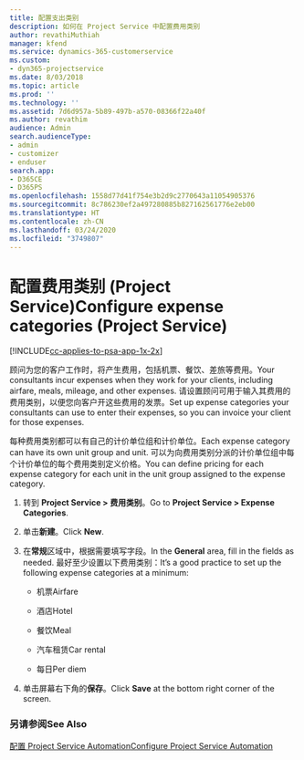 ```yaml
---
title: 配置支出类别
description: 如何在 Project Service 中配置费用类别
author: revathiMuthiah
manager: kfend
ms.service: dynamics-365-customerservice
ms.custom:
- dyn365-projectservice
ms.date: 8/03/2018
ms.topic: article
ms.prod: ''
ms.technology: ''
ms.assetid: 7d6d957a-5b89-497b-a570-08366f22a40f
ms.author: revathim
audience: Admin
search.audienceType:
- admin
- customizer
- enduser
search.app:
- D365CE
- D365PS
ms.openlocfilehash: 1558d77d41f754e3b2d9c2770643a11054905376
ms.sourcegitcommit: 8c786230ef2a497280885b827162561776e2eb00
ms.translationtype: HT
ms.contentlocale: zh-CN
ms.lasthandoff: 03/24/2020
ms.locfileid: "3749807"
---
```

# <a name="configure-expense-categories-project-service"></a><span data-ttu-id="175ee-103">配置费用类别 (Project Service)</span><span class="sxs-lookup"><span data-stu-id="175ee-103">Configure expense categories (Project Service)</span></span>

[!INCLUDE[cc-applies-to-psa-app-1x-2x](../includes/cc-applies-to-psa-app-1x-2x.md)]

<span data-ttu-id="175ee-104">顾问为您的客户工作时，将产生费用，包括机票、餐饮、差旅等费用。</span><span class="sxs-lookup"><span data-stu-id="175ee-104">Your consultants incur expenses when they work for your clients, including airfare, meals, mileage, and other expenses.</span></span> <span data-ttu-id="175ee-105">请设置顾问可用于输入其费用的费用类别，以便您向客户开这些费用的发票。</span><span class="sxs-lookup"><span data-stu-id="175ee-105">Set up expense categories your consultants can use to enter their expenses, so you can invoice your client for those expenses.</span></span>  
  
<span data-ttu-id="175ee-106">每种费用类别都可以有自己的计价单位组和计价单位。</span><span class="sxs-lookup"><span data-stu-id="175ee-106">Each expense category can have its own unit group and unit.</span></span> <span data-ttu-id="175ee-107">可以为向费用类别分派的计价单位组中每个计价单位的每个费用类别定义价格。</span><span class="sxs-lookup"><span data-stu-id="175ee-107">You can define pricing for each expense category for each unit in the unit group assigned to the expense category.</span></span>  
  
1.  <span data-ttu-id="175ee-108">转到 **Project Service > 费用类别**。</span><span class="sxs-lookup"><span data-stu-id="175ee-108">Go to **Project Service > Expense Categories**.</span></span>  
  
2.  <span data-ttu-id="175ee-109">单击**新建**。</span><span class="sxs-lookup"><span data-stu-id="175ee-109">Click **New**.</span></span>  
  
3.  <span data-ttu-id="175ee-110">在**常规**区域中，根据需要填写字段。</span><span class="sxs-lookup"><span data-stu-id="175ee-110">In the **General** area, fill in the fields as needed.</span></span> <span data-ttu-id="175ee-111">最好至少设置以下费用类别：</span><span class="sxs-lookup"><span data-stu-id="175ee-111">It’s a good practice to set up the following expense categories at a minimum:</span></span>  
  
    -   <span data-ttu-id="175ee-112">机票</span><span class="sxs-lookup"><span data-stu-id="175ee-112">Airfare</span></span>  
  
    -   <span data-ttu-id="175ee-113">酒店</span><span class="sxs-lookup"><span data-stu-id="175ee-113">Hotel</span></span>  
  
    -   <span data-ttu-id="175ee-114">餐饮</span><span class="sxs-lookup"><span data-stu-id="175ee-114">Meal</span></span>  
  
    -   <span data-ttu-id="175ee-115">汽车租赁</span><span class="sxs-lookup"><span data-stu-id="175ee-115">Car rental</span></span>  
  
    -   <span data-ttu-id="175ee-116">每日</span><span class="sxs-lookup"><span data-stu-id="175ee-116">Per diem</span></span>  
  
4.  <span data-ttu-id="175ee-117">单击屏幕右下角的**保存**。</span><span class="sxs-lookup"><span data-stu-id="175ee-117">Click **Save** at the bottom right corner of the screen.</span></span>  
  
### <a name="see-also"></a><span data-ttu-id="175ee-118">另请参阅</span><span class="sxs-lookup"><span data-stu-id="175ee-118">See Also</span></span>  
 [<span data-ttu-id="175ee-119">配置 Project Service Automation</span><span class="sxs-lookup"><span data-stu-id="175ee-119">Configure Project Service Automation</span></span>](../project-service/configure.md)
